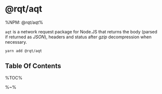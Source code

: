 # @rqt/aqt

%NPM: @rqt/aqt%

`aqt` is a network request package for Node.JS that returns the body (parsed if returned as _JSON_), headers and status after _gzip_ decompression when necessary.

```sh
yarn add @rqt/aqt
```

## Table Of Contents

%TOC%

%~%